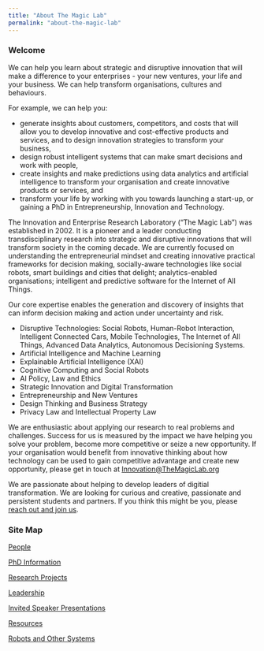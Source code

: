 ```yaml
---
title: "About The Magic Lab"
permalink: "about-the-magic-lab"
---
```

### Welcome

We can help you learn about strategic and disruptive innovation that will make a difference to your enterprises - your new ventures, your life and your business. We can help transform organisations, cultures and behaviours.

For example, we can help you:
- generate insights about customers, competitors, and costs that will allow you to develop innovative and cost-effective products and services, and to design innovation strategies to transform your business,
- design robust intelligent systems that can make smart decisions and work with people,
- create insights and make predictions using data analytics and artificial intelligence to transform your organisation and create innovative products or services, and 
- transform your life by working with you towards launching a start-up, or gaining a PhD in Entrepreneurship, Innovation and Technology.

The Innovation and Enterprise Research Laboratory (“The Magic Lab”) was established in 2002. It is a pioneer and a leader conducting transdisciplinary research into strategic and disruptive innovations that will transform society in the coming decade. We are currently focused on understanding the entrepreneurial mindset and creating innovative practical frameworks for decision making, socially-aware technologies like social robots, smart buildings and cities that delight; analytics-enabled organisations; intelligent and predictive software for the Internet of All Things.

Our core expertise enables the generation and discovery of insights that can inform decision making and action under uncertainty and risk. 
- Disruptive Technologies: Social Robots, Human-Robot Interaction, Intelligent Connected Cars, Mobile Technologies, The Internet of All Things, Advanced Data Analytics, Autonomous Decisioning Systems.
- Artificial Intelligence and Machine Learning 
- Explainable Artificial Intelligence (XAI)
- Cognitive Computing and Social Robots
- AI Policy, Law and Ethics
- Strategic Innovation and Digital Transformation
- Entrepreneurship and New Ventures
- Design Thinking and Business Strategy
- Privacy Law and Intellectual Property Law



We are enthusiastic about applying our research to real problems and challenges. Success for us is measured by the impact we have helping you solve your problem, become more competitive or seize a new opportunity. If your organisation would benefit from innovative thinking about how technology can be used to gain competitive advantage and create new opportunity, please get in touch at Innovation@TheMagicLab.org

We are passionate about helping to develop leaders of digitial transformation. We are looking for curious and creative, passionate and persistent students and partners. If you think this might be you, please [reach out and join us](join-us.html).

### Site Map

[People](people.html)

[PhD Information](join-us.html)

[Research Projects](research-projects.html)

[Leadership](leadership.html)

[Invited Speaker Presentations](invited-speaker-presentations.html)

[Resources](resources.html)

[Robots and Other Systems](robots-and-other-systems.html)

